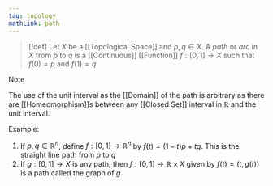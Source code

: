 ```yaml
---
tag: topology
mathLink: path
---
```

>[!def]
>Let $X$ be a [[Topological Space]] and $p,q\in X$. A *path* or *arc* in $X$ from $p$ to $q$ is a [[Continuous]] [[Function]] $f:[0,1]\rightarrow X$ such that $f(0)=p$ and $f(1)=q$. 

>[!note]
>The use of the unit interval as the [[Domain]] of the path is arbitrary as there are [[Homeomorphism]]s between any [[Closed Set]] interval in $\mathbb{R}$ and the unit interval. 

Example:
1. If $p,q\in \mathbb{R}^n$, define $f:[0,1]\rightarrow \mathbb{R}^{n}$ by $f(t)=(1-t)p+tq$. This is the straight line path from $p$ to $q$
2. If $g:[0,1]\rightarrow X$ is any path, then $f:[0,1]\rightarrow \mathbb{R}\times X$ given by $f(t)=(t,g(t))$ is a path called the graph of $g$
